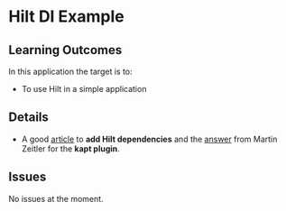 # Hilt DI Example

## Learning Outcomes
In this application the target is to:
- To use Hilt in a simple application

## Details
- A good [article](https://dagger.dev/hilt/gradle-setup.html) to **add Hilt dependencies** and the [answer](https://stackoverflow.com/questions/52580584/could-not-find-method-kapt-for-glide) from Martin Zeitler for the **kapt plugin**.

## Issues
No issues at the moment.
